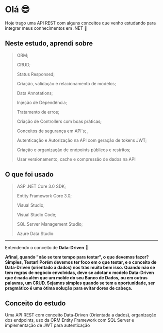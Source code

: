 # Olá 😎

Hoje trago uma API REST com alguns conceitos que venho estudando para integrar meus conhecimentos em .NET 🚀

## Neste estudo, aprendi sobre
> ORM;
> 
> CRUD;
> 
> Status Responsed;
> 
> Criação, validação e relacionamento de modelos;
> 
> Data Annotations;
> 
> Injeção de Dependência;
> 
> Tratamento de erros;
> 
> Criação de Controllers com boas práticas;
> 
> Conceitos de segurança em API's;
> ,
> 
> Autenticação e Autorização na API com geração de tokens JWT;
> 
> Criação e organização de endpoints públicos e restritos;
> 
> Usar versionamento, cache e compressão de dados na API


## O que foi usado
> ASP .NET Core 3.0 SDK;
> 
> Entity Framework Core 3.0;
> 
> Visual Studio;
> 
> Visual Studio Code;
> 
> SQL Server Management Studio;
> 
> Azure Data Studio

---

Entendendo o conceito de **Data-Driven** 🤔

**Afinal, quando "não se tem tempo para testar", o que devemos fazer? Simples, Testar!
Porém devemos ter foco em o que testar, e o conceito de Data-Driven (orientado a dados) nos trás muito bem isso. Quando não se tem regras de negócio envolvidas, deve se adotar o modelo Data-Driven que é nada além que um molde do seu Banco de Dados, ou em outras palavras, um CRUD.
Sejamos simples quando se tem a oportunidade, ser pragmático é uma ótima solução para evitar dores de cabeça.**



## Conceito do estudo
 Uma API REST com conceito Data-Driven (Orientada a dados), organização dos endpoints, uso da ORM Entity Framework com SQL Server e implementação de JWT para autenticação
		

